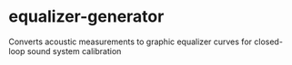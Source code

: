# equalizer-generator
Converts acoustic measurements to graphic equalizer curves for closed-loop sound system calibration
